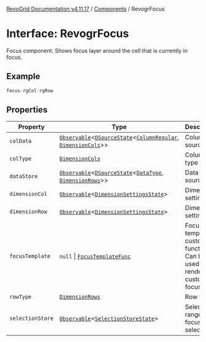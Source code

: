 [RevoGrid Documentation v4.11.17](README.md) / [Components](Namespace.Components.md) / RevogrFocus

# Interface: RevogrFocus

Focus component. Shows focus layer around the cell that is currently in focus.

## Example

```ts
focus-rgCol-rgRow
```

## Properties

| Property | Type | Description | Defined in |
| ------ | ------ | ------ | ------ |
| `colData` | [`Observable`](TypeAlias.Observable.md)\<[`DSourceState`](TypeAlias.DSourceState.md)\<[`ColumnRegular`](Interface.ColumnRegular.md), [`DimensionCols`](TypeAlias.DimensionCols.md)\>\> | Column source | [src/components.d.ts:456](https://github.com/revolist/revogrid/blob/0844b37dbe4827c0b3ffa78b88f276b83e0fed00/src/components.d.ts#L456) |
| `colType` | [`DimensionCols`](TypeAlias.DimensionCols.md) | Column type | [src/components.d.ts:460](https://github.com/revolist/revogrid/blob/0844b37dbe4827c0b3ffa78b88f276b83e0fed00/src/components.d.ts#L460) |
| `dataStore` | [`Observable`](TypeAlias.Observable.md)\<[`DSourceState`](TypeAlias.DSourceState.md)\<[`DataType`](TypeAlias.DataType.md), [`DimensionRows`](TypeAlias.DimensionRows.md)\>\> | Data rows source | [src/components.d.ts:464](https://github.com/revolist/revogrid/blob/0844b37dbe4827c0b3ffa78b88f276b83e0fed00/src/components.d.ts#L464) |
| `dimensionCol` | [`Observable`](TypeAlias.Observable.md)\<[`DimensionSettingsState`](Interface.DimensionSettingsState.md)\> | Dimension settings X | [src/components.d.ts:468](https://github.com/revolist/revogrid/blob/0844b37dbe4827c0b3ffa78b88f276b83e0fed00/src/components.d.ts#L468) |
| `dimensionRow` | [`Observable`](TypeAlias.Observable.md)\<[`DimensionSettingsState`](Interface.DimensionSettingsState.md)\> | Dimension settings Y | [src/components.d.ts:472](https://github.com/revolist/revogrid/blob/0844b37dbe4827c0b3ffa78b88f276b83e0fed00/src/components.d.ts#L472) |
| `focusTemplate` | `null` \| [`FocusTemplateFunc`](TypeAlias.FocusTemplateFunc.md) | Focus template custom function. Can be used to render custom focus layer. | [src/components.d.ts:476](https://github.com/revolist/revogrid/blob/0844b37dbe4827c0b3ffa78b88f276b83e0fed00/src/components.d.ts#L476) |
| `rowType` | [`DimensionRows`](TypeAlias.DimensionRows.md) | Row type | [src/components.d.ts:480](https://github.com/revolist/revogrid/blob/0844b37dbe4827c0b3ffa78b88f276b83e0fed00/src/components.d.ts#L480) |
| `selectionStore` | [`Observable`](TypeAlias.Observable.md)\<[`SelectionStoreState`](TypeAlias.SelectionStoreState.md)\> | Selection, range, focus for selection | [src/components.d.ts:484](https://github.com/revolist/revogrid/blob/0844b37dbe4827c0b3ffa78b88f276b83e0fed00/src/components.d.ts#L484) |
